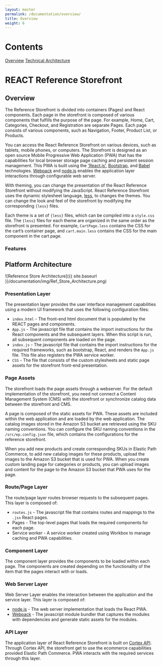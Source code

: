```yaml
---
layout: master
permalink: /documentation/overview/
title: Overview
weight: 6
---
```


# Contents

[Overview]()
[Technical Architecture]()


# REACT Reference Storefront

## Overview

The Reference Storefront is divided into containers (Pages) and React components. Each page in the storefront is composed of various components that fulfills the purpose of the page. For example, Home, Cart, Categories, Checkout, and Registration are separate Pages. Each page consists of various components, such as Navigation, Footer, Product List, or Products.

You can access the React Reference Storefront on various devices, such as tablets, mobile phones, or computers. The Storefront is designed as an open source Mobile Progressive Web Application (PWA) that has the capabilities for local browser storage page caching and persistent session management. This PWA is built using the ['React.js'](https://reactjs.org/), [Bootstrap](https://getbootstrap.com/docs/4.0/getting-started/introduction/), and [Babel](https://babeljs.io/) technologies. [Webpack](https://webpack.js.org/) and [node.js](https://nodejs.org/en/) enables the application layer interactions through configurable web server.

With theming, you can change the presentation of the React Reference Storefront without modifying the JavaScript. React Reference Storefront uses the dynamic stylesheet language, [less](http://lesscss.org/), to changes the themes. You can change the look and feel of the storefront by modifying the corresponding `{less}` files.

Each theme is a set of `{less}` files, which can be compiled into a `style.css` file. The `{less}` files for each theme are organized in the same order as the storefront is presented.
For example, `CartPage.less` contains the CSS for the cart’s container page, and  `cart.main.less` contains the CSS for the main component in the cart page.

### Features



## Platform Architecture
![Reference Store Architecture]({{ site.baseurl }}/documentation/img/Ref_Store_Architecture.png)
<br/>

### Presentation Layer

The presentation layer provides the user interface management capabilities using a modern UI framework that uses the following configuration files:
- `index.html` - The front-end html document that is populated by the REACT pages and components.
- `App.js` - The javascript file that contains the import instructions for the React components and the subsequent layers. When this script is run, all subsequent components are loaded on the page.
- `index.js` - The javascript file that contains the import instructions for the required frameworks, such as bootstrap, React, and renders the `App.js` file. This file also registers the PWA service worker.
- `CSS` - The file that consists of the  custom stylesheets and static page assets for the storefront front-end presentation.

### Page Assets

The storefront loads the page assets  through a webserver. For the default implementation of the storefront, you need not connect a Content Management System (CMS) with the storefront or synchronize catalog data between the storefront and CMS.

A page is composed of the static assets for PWA. These assets are included within the web application and are loaded by the web application. The catalog images stored in the Amazon S3 bucket are retrieved using the SKU naming conventions. You can configure the SKU naming conventions in the `/src/ep.config.json` file, which contains the configurations for the reference storefront.

When you add new products and create corresponding SKUs in Elastic Path Commerce, to add new catalog images for these products, upload the images to the Amazon S3 bucket that is used for PWA. When you create custom landing page for categories or products, you can upload images and content for the page to the Amazon S3 bucket that PWA uses for the page.

### Route/Page Layer

The route/page layer routes browser requests to the subsequent pages. This layer is composed of:
* `routes.js` - The javascript file that contains routes and mappings to the `.jsx` React pages.
* Pages - The top-level pages that loads the required components for each page.
* Service worker - A service worker  created using Workbox to manage caching and PWA capabilities.

### Component Layer

The component layer provides the components to be loaded within each page. The components are created depending on the functionality of the item that the pages interact with or loads.

### Web Server Layer

Web Server Layer enables the interaction between the application and the service layer. This layer is composed of:
* [node.js](https://nodejs.org/en/) - The web server implementation that loads the React PWA.
* [Webpack](https://webpack.js.org/) - The  javascript module bundler that captures the modules with dependencies and generate static assets for the modules.

### API Layer

The application layer of React Reference Storefront is built on [Cortex API](https://developers.elasticpath.com/commerce/7.3/Cortex-API-Front-End-Development/Getting-Started/Introduction). Through Cortex API, the storefront get to use the ecommerce capabilities provided Elastic Path Commerce. PWA interacts with the required services through this layer.
<br/><br/>

